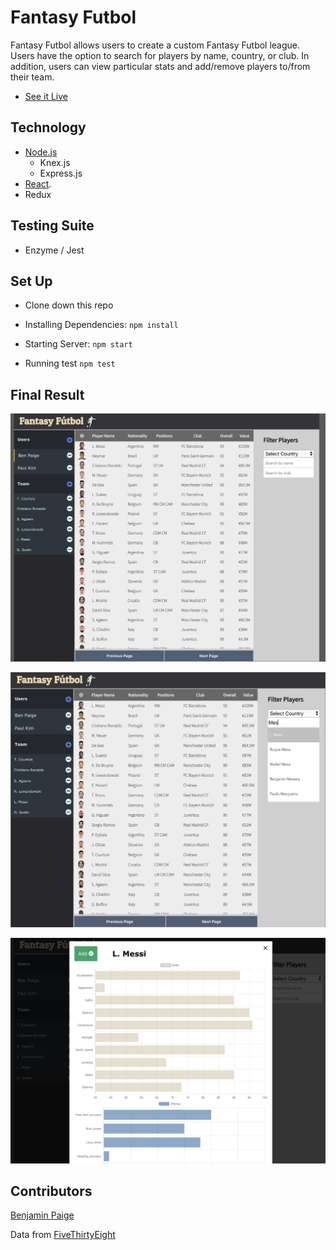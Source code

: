# Fantasy Futbol

Fantasy Futbol allows users to create a custom Fantasy Futbol league.  Users have the option to search for players by name, country, or club.  In addition, users can view particular stats and add/remove players to/from their team. 

- [See it Live](https://fantasy-futbol-app.herokuapp.com/user0)

## Technology

* [Node.js](https://github.com/sojurner/BYOB) 
  * Knex.js
  * Express.js
* [React](https://github.com/facebook/create-react-app).
* Redux

## Testing Suite

* Enzyme / Jest

## Set Up

- Clone down this repo

- Installing Dependencies: `npm install`

- Starting Server: `npm start`

- Running test `npm test`

## Final Result
![Screenshot 1](src/screenshots/1.png) 

![Screenshot 2](src/screenshots/2.png)  

![Screenshot 3](src/screenshots/3.png)  


## Contributors
[Benjamin Paige](https://github.com/benjaminpaige)

Data from [FiveThirtyEight](https://github.com/fivethirtyeight/data)
